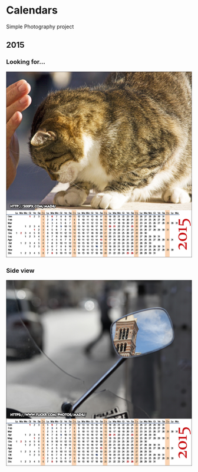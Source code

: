 Calendars
=========

Simple Photography project

## 2015

### Looking for...
![2015a](https://raw.githubusercontent.com/mad4j/calendars/master/calendar-2015a.jpg)

### Side view
![2015b](https://raw.githubusercontent.com/mad4j/calendars/master/calendar-2015b.jpg)
